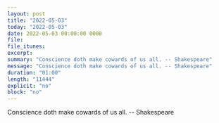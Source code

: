 ```yaml
---
layout: post
title: "2022-05-03"
today: "2022-05-03"
date: 2022-05-03 00:00:00 0000
file:
file_itunes:
excerpt:
summary: "Conscience doth make cowards of us all. -- Shakespeare"
message: "Conscience doth make cowards of us all. -- Shakespeare"
duration: "01:00"
length: "11444"
explicit: "no"
block: "no"
---
```

Conscience doth make cowards of us all. -- Shakespeare

